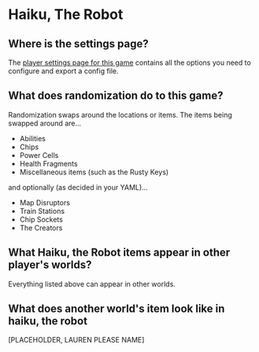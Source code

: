 # Haiku, The Robot

## Where is the settings page?
The [player settings page for this game](../player-settings) contains all the options you need to configure and export a config file.

## What does randomization do to this game?
Randomization swaps around the locations or items. The items being swapped around are...

- Abilities
- Chips
- Power Cells
- Health Fragments
- Miscellaneous items (such as the Rusty Keys)

and optionally (as decided in your YAML)...

- Map Disruptors
- Train Stations
- Chip Sockets
- The Creators

## What Haiku, the Robot items appear in other player's worlds?
Everything listed above can appear in other worlds.

## What does another world's item look like in haiku, the robot
[PLACEHOLDER, LAUREN PLEASE NAME]